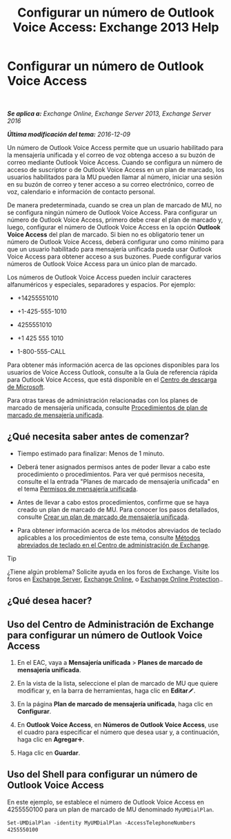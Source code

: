﻿---
title: 'Configurar un número de Outlook Voice Access: Exchange 2013 Help'
TOCTitle: Configurar un número de Outlook Voice Access
ms:assetid: 443c838e-f266-4893-b6b2-e5fc96579b55
ms:mtpsurl: https://technet.microsoft.com/es-es/library/Aa997680(v=EXCHG.150)
ms:contentKeyID: 50556777
ms.date: 05/22/2018
mtps_version: v=EXCHG.150
ms.translationtype: MT
---

# Configurar un número de Outlook Voice Access

 

_**Se aplica a:** Exchange Online, Exchange Server 2013, Exchange Server 2016_

_**Última modificación del tema:** 2016-12-09_

Un número de Outlook Voice Access permite que un usuario habilitado para la mensajería unificada y el correo de voz obtenga acceso a su buzón de correo mediante Outlook Voice Access. Cuando se configura un número de acceso de suscriptor o de Outlook Voice Access en un plan de marcado, los usuarios habilitados para la MU pueden llamar al número, iniciar una sesión en su buzón de correo y tener acceso a su correo electrónico, correo de voz, calendario e información de contacto personal.

De manera predeterminada, cuando se crea un plan de marcado de MU, no se configura ningún número de Outlook Voice Access. Para configurar un número de Outlook Voice Access, primero debe crear el plan de marcado y, luego, configurar el número de Outlook Voice Access en la opción **Outlook Voice Access** del plan de marcado. Si bien no es obligatorio tener un número de Outlook Voice Access, deberá configurar uno como mínimo para que un usuario habilitado para mensajería unificada pueda usar Outlook Voice Access para obtener acceso a sus buzones. Puede configurar varios números de Outlook Voice Access para un único plan de marcado.

Los números de Outlook Voice Access pueden incluir caracteres alfanuméricos y especiales, separadores y espacios. Por ejemplo:

  - \+14255551010

  - \+1-425-555-1010

  - 4255551010

  - \+1 425 555 1010

  - 1-800-555-CALL

Para obtener más información acerca de las opciones disponibles para los usuarios de Voice Access Outlook, consulte a la Guía de referencia rápida para Outlook Voice Access, que está disponible en el [Centro de descarga de Microsoft](https://go.microsoft.com/fwlink/p/?linkid=64645).

Para otras tareas de administración relacionadas con los planes de marcado de mensajería unificada, consulte [Procedimientos de plan de marcado de mensajería unificada](um-dial-plan-procedures-exchange-2013-help.md).

## ¿Qué necesita saber antes de comenzar?

  - Tiempo estimado para finalizar: Menos de 1 minuto.

  - Deberá tener asignados permisos antes de poder llevar a cabo este procedimiento o procedimientos. Para ver qué permisos necesita, consulte el la entrada "Planes de marcado de mensajería unificada" en el tema [Permisos de mensajería unificada](unified-messaging-permissions-exchange-2013-help.md).

  - Antes de llevar a cabo estos procedimientos, confirme que se haya creado un plan de marcado de MU. Para conocer los pasos detallados, consulte [Crear un plan de marcado de mensajería unificada](create-a-um-dial-plan-exchange-2013-help.md).

  - Para obtener información acerca de los métodos abreviados de teclado aplicables a los procedimientos de este tema, consulte [Métodos abreviados de teclado en el Centro de administración de Exchange](keyboard-shortcuts-in-the-exchange-admin-center-exchange-online-protection-help.md).


> [!TIP]
> ¿Tiene algún problema? Solicite ayuda en los foros de Exchange. Visite los foros en <A href="https://go.microsoft.com/fwlink/p/?linkid=60612">Exchange Server</A>, <A href="https://go.microsoft.com/fwlink/p/?linkid=267542">Exchange Online</A>, o <A href="https://go.microsoft.com/fwlink/p/?linkid=285351">Exchange Online Protection</A>..



## ¿Qué desea hacer?

## Uso del Centro de Administración de Exchange para configurar un número de Outlook Voice Access

1.  En el EAC, vaya a **Mensajería unificada** \> **Planes de marcado de mensajería unificada**.

2.  En la vista de la lista, seleccione el plan de marcado de MU que quiere modificar y, en la barra de herramientas, haga clic en **Editar**![Icono Editar](images/Bb124582.6f53ccb2-1f13-4c02-bea0-30690e6ea71d(EXCHG.150).gif "Icono Editar").

3.  En la página **Plan de marcado de mensajería unificada**, haga clic en **Configurar**.

4.  En **Outlook Voice Access**, en **Números de Outlook Voice Access**, use el cuadro para especificar el número que desea usar y, a continuación, haga clic en **Agregar**![Agregar icono](images/JJ218640.c1e75329-d6d7-4073-a27d-498590bbb558(EXCHG.150).gif "Agregar icono").

5.  Haga clic en **Guardar**.

## Uso del Shell para configurar un número de Outlook Voice Access

En este ejemplo, se establece el número de Outlook Voice Access en 4255550100 para un plan de marcado de MU denominado `MyUMDialPlan`.

    Set-UMDialPlan -identity MyUMDialPlan -AccessTelephoneNumbers 4255550100

